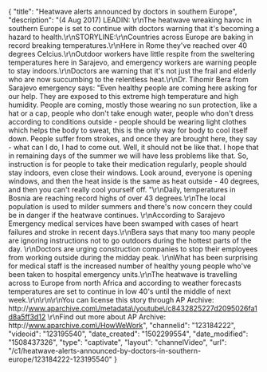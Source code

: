 {
    "title": "Heatwave alerts announced by doctors in southern Europe",
    "description": "(4 Aug 2017) LEADIN: \r\nThe heatwave wreaking havoc in southern Europe is set to continue with doctors warning that it's becoming a hazard to health.\r\nSTORYLINE:\r\nCountries across Europe are baking in record breaking temperatures.\r\nHere in Rome they've reached over 40 degrees Celcius.\r\nOutdoor workers have little respite from the sweltering temperatures here in Sarajevo, and emergency workers are warning people to stay indoors.\r\nDoctors are warning that it's not just the frail and elderly who are now succumbing to the relentless heat.\r\nDr. Tihomir Bera from Sarajevo emergency says: \"Even healthy people are coming here asking for our help. They are exposed to this extreme high temperature and high humidity. People are coming, mostly those wearing no sun protection, like a hat or a cap, people who don't take enough water, people who don't dress according to conditions outside - people should be wearing light clothes which helps the body to sweat, this is the only way for body to cool itself down. People suffer from strokes, and once they are brought here, they say - what can I do, I had to come out. Well, it should not be like that. I hope that in remaining days of the summer we will have less problems like that. So, instruction is for people to take their medication regularly, people should stay indoors, even close their windows. Look around, everyone is opening windows, and then the heat inside is the same as heat outside - 40 degrees, and then you can't really cool yourself off. \"\r\nDaily, temperatures in Bosnia are reaching record highs of over 43 degrees.\r\nThe local population is used to milder summers and there's now concern they could be in danger if the heatwave continues. \r\nAccording to Sarajevo Emergency medical services have been swamped with cases of heart failures and stroke in recent days.\r\nBera says that many too many people are ignoring instructions not to go outdoors during the hottest parts of the day. \r\nDoctors are urging construction companies to stop their employees from working outside during the midday peak. \r\nWhat has been surprising for medical staff is the increased number of healthy young people who've been taken to hospital emergency units.\r\nThe heatwave is travelling across to Europe from north Africa and according to weather forecasts temperatures are set to continue in low 40's until the middle of next week.\r\n\r\n\r\nYou can license this story through AP Archive: http:\/\/www.aparchive.com\/metadata\/youtube\/c8432825227d2095026fa1d8a5ff3d12 \r\nFind out more about AP Archive: http:\/\/www.aparchive.com\/HowWeWork",
    "channelid": "123184222",
    "videoid": "123195540",
    "date_created": "1502299554",
    "date_modified": "1508437326",
    "type": "captivate",
    "layout": "channelVideo",
    "url": "\/c1\/heatwave-alerts-announced-by-doctors-in-southern-europe\/123184222-123195540"
}